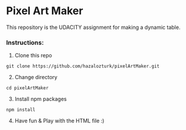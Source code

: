 # Pixel Art Maker

This repository is the UDACITY assignment for making a dynamic table.

### Instructions:
1) Clone this repo
```
git clone https://github.com/hazalozturk/pixelArtMaker.git
```
2) Change directory
```
cd pixelArtMaker
```
3) Install npm packages
```
npm install
```
4) Have fun & Play with the HTML file :)
